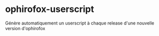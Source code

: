 # ophirofox-userscript
Génère automatiquement un userscript à chaque release d'une nouvelle version d'ophirofox
